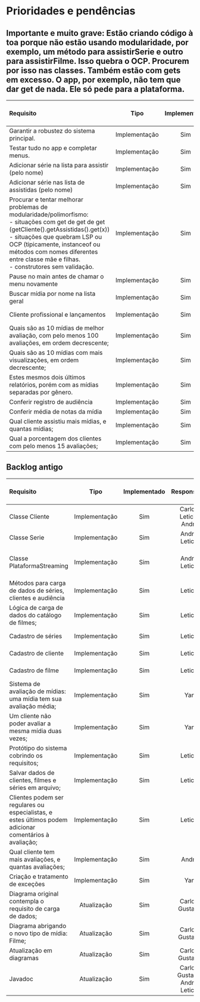 # Prioridades e pendências

## **Importante e muito grave:** Estão criando código à toa porque não estão usando modularidade, por exemplo, um método para assistirSerie e outro para assistirFilme. Isso quebra o OCP. Procurem por isso nas classes. Também estão com gets em excesso. O app, por exemplo, não tem que dar get de nada. Ele só pede para a plataforma.

| Requisito                                                                                                                                                                                                                                                                                                    |     Tipo      | Implementado |   Responsavel    | Tester  | Passou no Teste? | Funciona no App? |
| :----------------------------------------------------------------------------------------------------------------------------------------------------------------------------------------------------------------------------------------------------------------------------------------------------------- | :-----------: | :----------: | :--------------: | ------- | :--------------: | :--------------: |
| Garantir a robustez do sistema principal.                                                                                                                                                                                                                                                                    | Implementação |     Sim      |      Andre       | Andre   |       Sim        |       Sim        |
| Testar tudo no app e completar menus.                                                                                                                                                                                                                                                                        | Implementação |     Sim      |      Andre       | Andre   |       Sim        |       Sim        |
| Adicionar série na lista para assistir (pelo nome)                                                                                                                                                                                                                                                           | Implementação |     Sim      |      Andre       | Andre   |       Sim        |       Sim        |
| Adicionar série nas lista de assistidas (pelo nome)                                                                                                                                                                                                                                                          | Implementação |     Sim      |      Andre       | Andre   |       Sim        |       Sim        |
| Procurar e tentar melhorar problemas de modularidade/polimorfismo:<br> - situações com get de get de get (getCliente().getAssistidas().get(x))<br> - situações que quebram LSP ou OCP (tipicamente, instanceof ou métodos com nomes diferentes entre classe mãe e filhas. <br> - construtores sem validação. | Implementação |     Sim      |       Yan        | Andre   |       Sim        |       Sim        |
| Pause no main antes de chamar o menu novamente                                                                                                                                                                                                                                                               | Implementação |     Sim      |       Lott       | Andre   |       Sim        |       Sim        |
| Buscar mídia por nome na lista geral                                                                                                                                                                                                                                                                         | Implementação |     Sim      |       Lott       | Andre   |       Sim        |       Sim        |
| Cliente profissional e lançamentos                                                                                                                                                                                                                                                                           | Implementação |     Sim      | Gustavo, Leticia | Andre   |       Sim        |       Sim        |
| Quais são as 10 mídias de melhor avaliação, com pelo menos 100 avaliações, em ordem decrescente;                                                                                                                                                                                                             | Implementação |     Sim      |     Gustavo      | Gustavo |       Sim        |       Sim        |
| Quais são as 10 mídias com mais visualizações, em ordem decrescente;                                                                                                                                                                                                                                         | Implementação |     Sim      |     Gustavo      | Gustavo |       Sim        |       Sim        |
| Estes mesmos dois últimos relatórios, porém com as mídias separadas por gênero.                                                                                                                                                                                                                              | Implementação |     Sim      |     Gustavo      | Gustavo |       Sim        |       Sim        |
| Conferir registro de audiência                                                                                                                                                                                                                                                                               | Implementação |     Sim      |      Carlos      | Carlos  |       Sim        |       Sim        |
| Conferir média de notas da mídia                                                                                                                                                                                                                                                                             | Implementação |     Sim      |      Carlos      | Carlos  |       Sim        |       Sim        |
| Qual cliente assistiu mais mídias, e quantas mídias;                                                                                                                                                                                                                                                         | Implementação |     Sim      |      Carlos      | Carlos  |       Sim        |       Sim        |
| Qual a porcentagem dos clientes com pelo menos 15 avaliações;                                                                                                                                                                                                                                                | Implementação |     Sim      |      Carlos      | Carlos  |       Sim        |       Sim        |

## Backlog antigo

| Requisito                                                                                               |     Tipo      | Implementado |           Responsavel           | Tester                          | Passou no Teste? | Funciona no App? |
| :------------------------------------------------------------------------------------------------------ | :-----------: | :----------: | :-----------------------------: | ------------------------------- | :--------------: | :--------------: |
| Classe Cliente                                                                                          | Implementação |     Sim      |     Carlos, Leticia, Andre      | Leticia, Andre, Yan             |       Sim        |       Sim        |
| Classe Serie                                                                                            | Implementação |     Sim      |         Andre, Leticia          | Andre, Leticia                  |       Sim        |       Sim        |
| Classe PlataformaStreaming                                                                              | Implementação |     Sim      |         Andre, Leticia          | Andre, Gustavo, Carlos, Leticia |       Sim        |       Sim        |
| Métodos para carga de dados de séries, clientes e audiência                                             | Implementação |     Sim      |             Leticia             | Gustavo                         |       Sim        |       Sim        |
| Lógica de carga de dados do catálogo de filmes;                                                         | Implementação |     Sim      |             Leticia             | Gustavo                         |       Sim        |       Sim        |
| Cadastro de séries                                                                                      | Implementação |     Sim      |             Leticia             | Gustavo, Carlos                 |       Sim        |       Sim        |
| Cadastro de cliente                                                                                     | Implementação |     Sim      |             Leticia             | Gustavo, Carlos                 |       Sim        |       Sim        |
| Cadastro de filme                                                                                       | Implementação |     Sim      |             Leticia             | Gustavo, Carlos                 |       Sim        |       Sim        |
| Sistema de avaliação de mídias: uma mídia tem sua avaliação média;                                      | Implementação |     Sim      |               Yan               | Andre                           |       Sim        |       Sim        |
| Um cliente não poder avaliar a mesma mídia duas vezes;                                                  | Implementação |     Sim      |               Yan               | Andre                           |       Sim        |       Sim        |
| Protótipo do sistema cobrindo os requisitos;                                                            | Implementação |     Sim      |             Leticia             | Andre                           |       Sim        |       Sim        |
| Salvar dados de clientes, filmes e séries em arquivo;                                                   | Implementação |     Sim      |             Leticia             | Andre                           |       Sim        |       Sim        |
| Clientes podem ser regulares ou especialistas, e estes últimos podem adicionar comentários à avaliação; | Implementação |     Sim      |             Leticia             | Carlos, Andre                   |       Sim        |       Sim        |
| Qual cliente tem mais avaliações, e quantas avaliações;                                                 | Implementação |     Sim      |              Andre              | Andre                           |       Sim        |       Sim        |
| Criação e tratamento de exceções                                                                        | Implementação |     Sim      |               Yan               | Andre                           |       Sim        |       Sim        |
| Diagrama original contempla o requisito de carga de dados;                                              |  Atualização  |     Sim      |         Carlos, Gustavo         |                                 |                  |                  |
| Diagrama abrigando o novo tipo de mídia: Filme;                                                         |  Atualização  |     Sim      |         Carlos, Gustavo         |                                 |                  |                  |
| Atualização em diagramas                                                                                |  Atualização  |     Sim      |         Carlos, Gustavo         |                                 |                  |                  |
| Javadoc                                                                                                 |  Atualização  |     Sim      | Carlos, Gustavo, Andre, Leticia |                                 |                  |                  |

    


